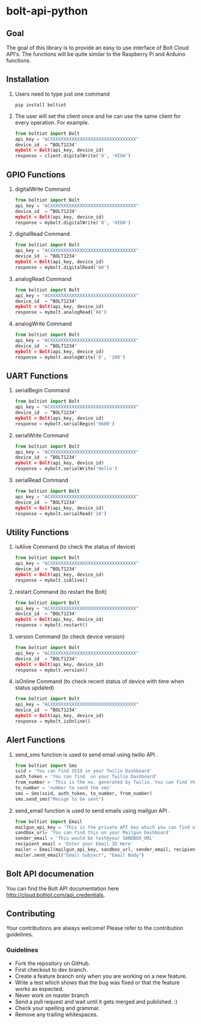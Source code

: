 # bolt-api-python

## Goal
The goal of this library is to provide an easy to use interface of Bolt Cloud API's. The functions will be quite similar to the Raspberry Pi and Arduino functions.


## Installation 

1. Users need to type just one command

    `pip install boltiot`
    

2. The user will set the client once and he can use the same client for every operation.
    For example.
    
    ```python
    from boltiot import Bolt
    api_key = "ACXXXXXXXXXXXXXXXXXXXXXXXXXXXXXXXX"
    device_id  = “BOLT1234"
    mybolt = Bolt(api_key, device_id)
    response = client.digitalWrite('0', 'HIGH')
    ```
##  GPIO Functions

1. digitalWrite Command
    
    ```python
    from boltiot import Bolt
    api_key = "ACXXXXXXXXXXXXXXXXXXXXXXXXXXXXXXXX"
    device_id  = “BOLT1234"
    mybolt = Bolt(api_key, device_id)
    response = mybolt.digitalWrite('0', 'HIGH')
    ```
 2. digitalRead Command
    
    ```python
    from boltiot import Bolt
    api_key = "ACXXXXXXXXXXXXXXXXXXXXXXXXXXXXXXXX"
    device_id  = “BOLT1234"
    mybolt = Bolt(api_key, device_id)
    response = mybolt.digitalRead('A0')
    ```
 3. analogRead Command
    
    ```python
    from boltiot import Bolt
    api_key = "ACXXXXXXXXXXXXXXXXXXXXXXXXXXXXXXXX"
    device_id  = “BOLT1234"
    mybolt = Bolt(api_key, device_id)
    response = mybolt.analogRead('A0')
    ```
 4. analogWrite Command
    
    ```python
    from boltiot import Bolt
    api_key = "ACXXXXXXXXXXXXXXXXXXXXXXXXXXXXXXXX"
    device_id  = “BOLT1234"
    mybolt = Bolt(api_key, device_id)
    response = mybolt.analogWrite('0', '100')
    ```

##  UART Functions

1. serialBegin Command
    
    ```python
    from boltiot import Bolt
    api_key = "ACXXXXXXXXXXXXXXXXXXXXXXXXXXXXXXXX"
    device_id  = “BOLT1234"
    mybolt = Bolt(api_key, device_id)
    response = mybolt.serialBegin('9600')
    ```
 2. serialWrite Command
    
    ```python
    from boltiot import Bolt
    api_key = "ACXXXXXXXXXXXXXXXXXXXXXXXXXXXXXXXX"
    device_id  = “BOLT1234"
    mybolt = Bolt(api_key, device_id)
    response = mybolt.serialWrite('Hello')
    ```
3. serialRead Command
       
    ```python
    from boltiot import Bolt
    api_key = "ACXXXXXXXXXXXXXXXXXXXXXXXXXXXXXXXX"
    device_id  = “BOLT1234"
    mybolt = Bolt(api_key, device_id)
    response = mybolt.serialRead('10')
    ```
 ##  Utility Functions
1. isAlive Command (to check the status of device)
    
    ```python
    from boltiot import Bolt
    api_key = "ACXXXXXXXXXXXXXXXXXXXXXXXXXXXXXXXX"
    device_id  = “BOLT1234"
    mybolt = Bolt(api_key, device_id)
    response = mybolt.isAlive()
    ```
    
2. restart Command (to restart the Bolt)
    
    ```python
    from boltiot import Bolt
    api_key = "ACXXXXXXXXXXXXXXXXXXXXXXXXXXXXXXXX"
    device_id  = “BOLT1234"
    mybolt = Bolt(api_key, device_id)
    response = mybolt.restart()
    ```
 3. version Command (to check device version)
    
    ```python
    from boltiot import Bolt
    api_key = "ACXXXXXXXXXXXXXXXXXXXXXXXXXXXXXXXX"
    device_id  = “BOLT1234"
    mybolt = Bolt(api_key, device_id)
    response = mybolt.version()
    ```

4. isOnline Command (to check recent status of device with time when status updated)
    
    ```python
    from boltiot import Bolt
    api_key = "ACXXXXXXXXXXXXXXXXXXXXXXXXXXXXXXXX"
    device_id  = “BOLT1234"
    mybolt = Bolt(api_key, device_id)
    response = mybolt.isOnline()
    ```
 ##  Alert Functions
1. send_sms function is used to send email using twilio API .
    
    ```python
    from boltiot import Sms
    ssid = 'You can find SSID in your Twilio Dashboard' 
    auth_token = 'You can find  on your Twilio Dashboard' 
    from_number = 'This is the no. generated by Twilio. You can find this on your Twilio Dashboard'
    to_number = 'number to send the sms'
    sms = Sms(ssid, auth_token, to_number, from_number)
    sms.send_sms("Messge to be sent")
    ```
2. send_email function is used to send emails using mailgun API .
    
    ```python
    from boltiot import Email
    mailgun_api_key = 'This is the private API key which you can find on your Mailgun Dashboard' 
    sandbox_url= 'You can find this on your Mailgun Dashboard' 
    sender_email = 'This would be test@your SANDBOX_URL'
    recipient_email = 'Enter your Email ID Here'
    mailer = Email(mailgun_api_key, sandbox_url, sender_email, recipient_email)
    mailer.send_email("Email Subject", "Email Body")
    
    
## Bolt API documenation

You can find the Bolt API documentation here http://cloud.boltiot.com/api_credentials.

## Contributing

Your contributions are always welcome! Please refer to the contribution guidelines. 

### Guidelines
* Fork the repository on GitHub.
* First checkout to dev branch.
* Create a feature branch only when you are working on a new feature. 
* Write a test which shows that the bug was fixed or that the feature works as expected.
* Never work on master branch
* Send a pull request and wait until it gets merged and published. :)
* Check your spelling and grammar.
* Remove any trailing whitespaces.


